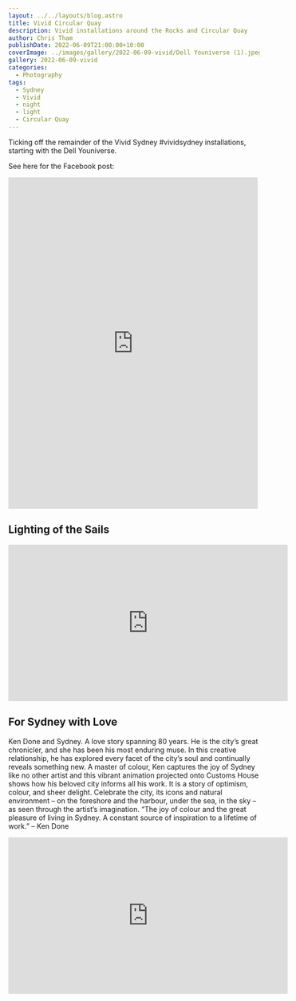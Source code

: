 ```yaml
---
layout: ../../layouts/blog.astro
title: Vivid Circular Quay
description: Vivid installations around the Rocks and Circular Quay
author: Chris Tham
publishDate: 2022-06-09T21:00:00+10:00
coverImage: ../images/gallery/2022-06-09-vivid/Dell Youniverse (1).jpeg
gallery: 2022-06-09-vivid
categories:
  - Photography
tags:
  - Sydney
  - Vivid
  - night
  - light
  - Circular Quay
---
```


Ticking off the remainder of the Vivid Sydney #vividsydney installations, starting with the Dell Youniverse.

See here for the Facebook post:

<iframe src="https://www.facebook.com/plugins/post.php?href=https%3A%2F%2Fwww.facebook.com%2Fchris1.tham%2Fposts%2Fpfbid02q2Ck2Uz83eirSQSw6Pp4oUhkhyRve9ChCACFodTKYzCdsUfVe9Q4jy3jsZHoesDDl&show_text=true&width=500" width="500" height="665" style="border:none;overflow:hidden" scrolling="no" frameborder="0" allowfullscreen="true" allow="autoplay; clipboard-write; encrypted-media; picture-in-picture; web-share"></iframe>

## Lighting of the Sails

<iframe src="https://www.facebook.com/plugins/video.php?height=314&href=https%3A%2F%2Fwww.facebook.com%2Fchris1.tham%2Fvideos%2F1162726731251670%2F&show_text=false&width=560&t=0" width="560" height="314" style="border:none;overflow:hidden" scrolling="no" frameborder="0" allowfullscreen="true" allow="autoplay; clipboard-write; encrypted-media; picture-in-picture; web-share" allowFullScreen="true"></iframe>

## For Sydney with Love

Ken Done and Sydney. A love story spanning 80 years. He is the city’s great chronicler, and she has been his most enduring muse. In this creative relationship, he has explored every facet of the city’s soul and continually reveals something new.
A master of colour, Ken captures the joy of Sydney like no other artist and this vibrant animation projected onto Customs House shows how his beloved city informs all his work. It is a story of optimism, colour, and sheer delight.
Celebrate the city, its icons and natural environment – on the foreshore and the harbour, under the sea, in the sky – as seen through the artist’s imagination.
“The joy of colour and the great pleasure of living in Sydney. A constant source of inspiration to a lifetime of work.” – Ken Done

<iframe src="https://www.facebook.com/plugins/video.php?height=314&href=https%3A%2F%2Fwww.facebook.com%2Fchris1.tham%2Fvideos%2F1139461096633673%2F&show_text=false&width=560&t=0" width="560" height="314" style="border:none;overflow:hidden" scrolling="no" frameborder="0" allowfullscreen="true" allow="autoplay; clipboard-write; encrypted-media; picture-in-picture; web-share" allowFullScreen="true"></iframe>
